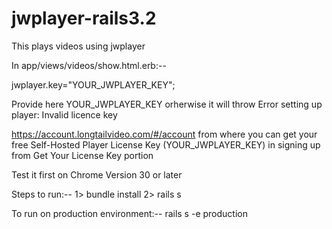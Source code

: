 jwplayer-rails3.2
=================

This plays videos using jwplayer

In app/views/videos/show.html.erb:--

jwplayer.key="YOUR_JWPLAYER_KEY";

Provide here YOUR_JWPLAYER_KEY orherwise it will throw 
Error setting up player:
Invalid licence key

https://account.longtailvideo.com/#/account from where you can get your free Self-Hosted Player License Key (YOUR_JWPLAYER_KEY) in signing up from Get Your License Key portion

Test it first on Chrome Version 30 or later

Steps to run:--
1> bundle install
2> rails s

To run on production environment:--
  rails s -e production
